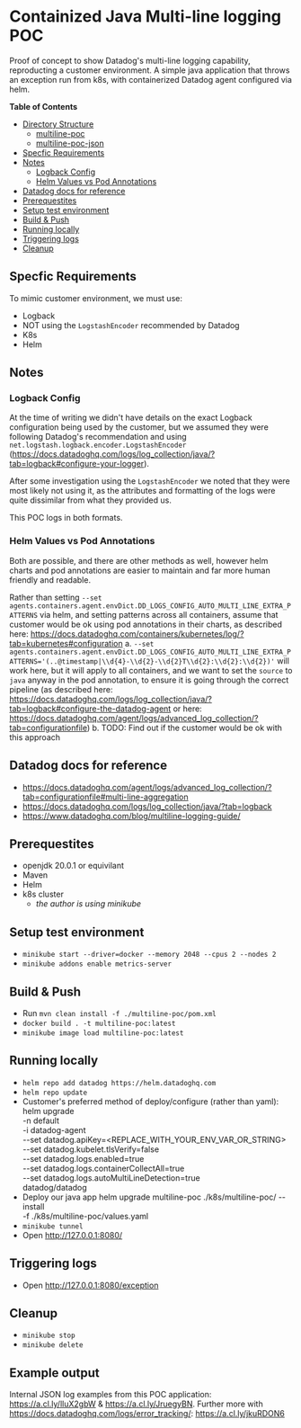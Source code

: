 # Containized Java Multi-line logging POC

Proof of concept to show Datadog's multi-line logging capability, reproducting
a customer environment. A simple java application that throws an exception run
from k8s, with containerized Datadog agent configured via helm.

<!-- START doctoc generated TOC please keep comment here to allow auto update -->
<!-- DON'T EDIT THIS SECTION, INSTEAD RE-RUN doctoc TO UPDATE -->
**Table of Contents**

- [Directory Structure](#directory-structure)
  - [multiline-poc](#multiline-poc)
  - [multiline-poc-json](#multiline-poc-json)
- [Specfic Requirements](#specfic-requirements)
- [Notes](#notes)
  - [Logback Config](#logback-config)
  - [Helm Values vs Pod Annotations](#helm-values-vs-pod-annotations)
- [Datadog docs for reference](#datadog-docs-for-reference)
- [Prerequestites](#prerequestites)
- [Setup test environment](#setup-test-environment)
- [Build & Push](#build--push)
- [Running locally](#running-locally)
- [Triggering logs](#triggering-logs)
- [Cleanup](#cleanup)

<!-- END doctoc generated TOC please keep comment here to allow auto update -->

## Specfic Requirements

To mimic customer environment, we must use:

- Logback
- NOT using the `LogstashEncoder` recommended by Datadog
- K8s
- Helm

## Notes

### Logback Config

At the time of writing we didn't have details on the exact Logback configuration being used
by the customer, but we assumed they were following Datadog's recommendation and using
`net.logstash.logback.encoder.LogstashEncoder`
(<https://docs.datadoghq.com/logs/log_collection/java/?tab=logback#configure-your-logger>).

After some investigation using the `LogstashEncoder` we noted that they were most likely
not using it, as the attributes and formatting of the logs were quite dissimilar from
what they provided us.

This POC logs in both formats.

### Helm Values vs Pod Annotations

Both are possible, and there are other methods as well, however helm charts and pod annotations are
easier to maintain and far more human friendly and readable.

Rather than setting `--set agents.containers.agent.envDict.DD_LOGS_CONFIG_AUTO_MULTI_LINE_EXTRA_PATTERNS` via
helm, and setting patterns across all containers, assume that customer would be ok using pod annotations in their
charts, as described here: <https://docs.datadoghq.com/containers/kubernetes/log/?tab=kubernetes#configuration>
    a. `--set agents.containers.agent.envDict.DD_LOGS_CONFIG_AUTO_MULTI_LINE_EXTRA_PATTERNS='(..@timestamp|\\d{4}-\\d{2}-\\d{2}T\\d{2}:\\d{2}:\\d{2})'` will work here, but it will apply to all containers, and we want to set the `source` to
    `java` anyway in the pod annotation, to ensure it is going through the correct pipeline (as described here:
    <https://docs.datadoghq.com/logs/log_collection/java/?tab=logback#configure-the-datadog-agent> or here:
    <https://docs.datadoghq.com/agent/logs/advanced_log_collection/?tab=configurationfile>)
    b. TODO: Find out if the customer would be ok with this approach

## Datadog docs for reference

- <https://docs.datadoghq.com/agent/logs/advanced_log_collection/?tab=configurationfile#multi-line-aggregation>
- <https://docs.datadoghq.com/logs/log_collection/java/?tab=logback>
- <https://www.datadoghq.com/blog/multiline-logging-guide/>

## Prerequestites

- openjdk 20.0.1 or equivilant
- Maven
- Helm
- k8s cluster
  - _the author is using minikube_

## Setup test environment

- `minikube start --driver=docker --memory 2048 --cpus 2 --nodes 2`
- `minikube addons enable metrics-server`

## Build & Push

- Run `mvn clean install -f ./multiline-poc/pom.xml`
- `docker build . -t multiline-poc:latest`
- `minikube image load multiline-poc:latest`

## Running locally

- `helm repo add datadog https://helm.datadoghq.com`
- `helm repo update`
- Customer's preferred method of deploy/configure (rather than yaml):
        helm upgrade \
        -n default \
        -i datadog-agent \
        --set datadog.apiKey=<REPLACE_WITH_YOUR_ENV_VAR_OR_STRING> \
        --set datadog.kubelet.tlsVerify=false \
        --set datadog.logs.enabled=true \
        --set datadog.logs.containerCollectAll=true \
        --set datadog.logs.autoMultiLineDetection=true \
        datadog/datadog
- Deploy our java app
        helm upgrade multiline-poc ./k8s/multiline-poc/ --install \
        -f ./k8s/multiline-poc/values.yaml
- `minikube tunnel`
- Open <http://127.0.0.1:8080/>

## Triggering logs

- Open <http://127.0.0.1:8080/exception>

## Cleanup

- `minikube stop`
- `minikube delete`

## Example output

Internal JSON log examples from this POC application: <https://a.cl.ly/lluX2gbW> & <https://a.cl.ly/JruegyBN>.
Further more with <https://docs.datadoghq.com/logs/error_tracking/>: <https://a.cl.ly/jkuRDON6>
